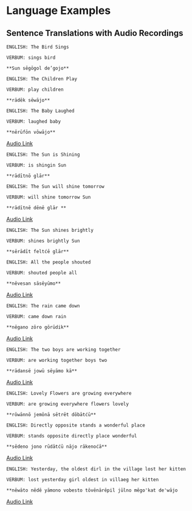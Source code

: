 # Language Examples

## Sentence Translations with Audio Recordings

```
ENGLISH: The Bird Sings

VERBUM: sings bird

**Sun sēgōgol de’gojo**
```

```
ENGLISH: The Children Play

VERBUM: play children

**rādēk sēwājo**
```

```
ENGLISH: The Baby Laughed

VERBUM: laughed baby

**nērūfōn vōwājo**
```
[Audio Link](https://voca.ro/1keLR2IOgYsW)


```
ENGLISH: The Sun is Shining

VERBUM: is shingin Sun

**rādītnō glār**
```

```
ENGLISH: The Sun will shine tomorrow

VERBUM: will shine tomorrow Sun

**rādītnē dēnē glār **
```
[Audio Link](https://voca.ro/12I9t7bBppZ7)


```
ENGLISH: The Sun shines brightly

VERBUM: shines brightly Sun

**sērādīt feltćē glār**
```

```
ENGLISH: All the people shouted

VERBUM: shouted people all

**nēvesan sāsēyūmo**
```
[Audio Link](https://voca.ro/1azsaqbgf7CI)


```
ENGLISH: The rain came down

VERBUM: came down rain

**nēgano zōro gōrūdik**
```
[Audio Link](https://voca.ro/147vIeUlIWkB)


```
ENGLISH: The two boys are working together

VERBUM: are working together boys two

**rādansē jowū sēyāmo kā**
```
[Audio Link](https://voca.ro/1eHbwdJNAUh7)


```
ENGLISH: Lovely Flowers are growing everywhere

VERBUM: are growing everywhere flowers lovely

**rōwānnō jemōnā sētrēt dōbātćū**
```

```
ENGLISH: Directly opposite stands a wonderful place

VERBUM: stands opposite directly place wonderful

**sēdeno jono rūdātćū nājo rākenoćā**
```
[Audio Link](https://voca.ro/17OfyAmXHDh3)


```
ENGLISH: Yesterday, the oldest dirl in the village lost her kitten

VERBUM: lost yesterday girl oldest in villaeg her kitten

**nēwāto nēdē yāmono vobesto tōvēnārēpil jūlno mēgo'kat de'wājo
```
[Audio Link](https://voca.ro/11Wp5hhJPuqF)

